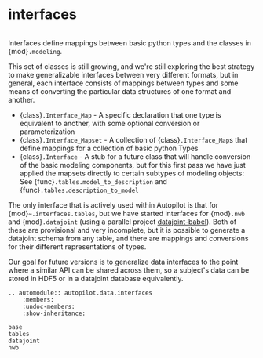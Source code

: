 # interfaces


```{inheritance-diagram} autopilot.data.interfaces.base autopilot.data.interfaces.tables autopilot.data.interfaces.datajoint autopilot.data.interfaces.nwb

```

Interfaces define mappings between basic python types and the classes in {mod}`.modeling`. 

This set of classes is still growing, and we're still exploring the best strategy to make generalizable interfaces
between very different formats, but in general, each interface consists of mappings between types and some means of converting
the particular data structures of one format and another.

* {class}`.Interface_Map` - A specific declaration that one type is equivalent to another, with some optional conversion or parameterization
* {class}`.Interface_Mapset` - A collection of {class}`.Interface_Map`s that define mappings for a collection of basic python Types
* {class}`.Interface` - A stub for a future class that will handle conversion of the basic modeling components, but 
  for this first pass we have just applied the mapsets directly to certain subtypes of modeling objects: See {func}`.tables.model_to_description`
  and {func}`.tables.description_to_model`

The only interface that is actively used within Autopilot is that for {mod}`~.interfaces.tables`, but we have 
started interfaces for {mod}`.nwb` and {mod}`.datajoint` (using a parallel project [datajoint-babel](https://github.com/auto-pi-lot/datajoint-babel)).
Both of these are provisional and very incomplete, but it is possible to generate a datajoint schema from any
table, and there are mappings and conversions for their different representations of types.

Our goal for future versions is to generalize data interfaces to the point where a similar API can be shared across
them, so a subject's data can be stored in HDF5 or in a datajoint database equivalently.

```{eval-rst}
.. automodule:: autopilot.data.interfaces
    :members:
    :undoc-members:
    :show-inheritance:
```


```{toctree}
base
tables
datajoint
nwb
```